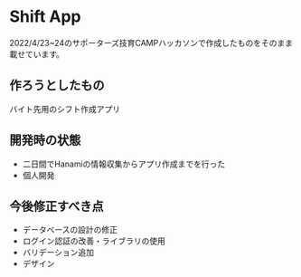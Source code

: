 # Shift App

2022/4/23~24のサポーターズ技育CAMPハッカソンで作成したものをそのまま載せています。

## 作ろうとしたもの
バイト先用のシフト作成アプリ

## 開発時の状態
- 二日間でHanamiの情報収集からアプリ作成までを行った
- 個人開発
## 今後修正すべき点
- データベースの設計の修正
- ログイン認証の改善・ライブラリの使用
- バリデーション追加
- デザイン
